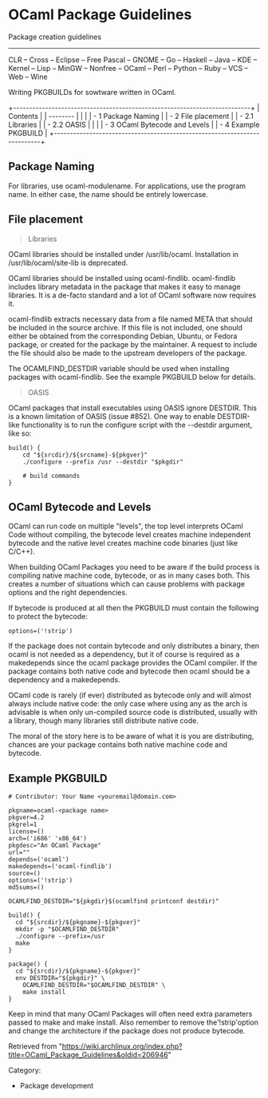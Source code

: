 OCaml Package Guidelines
========================

Package creation guidelines

* * * * *

CLR – Cross – Eclipse – Free Pascal – GNOME – Go – Haskell – Java – KDE
– Kernel – Lisp – MinGW – Nonfree – OCaml – Perl – Python – Ruby – VCS –
Web – Wine

Writing PKGBUILDs for sowtware written in OCaml.

+--------------------------------------------------------------------------+
| Contents                                                                 |
| --------                                                                 |
|                                                                          |
| -   1 Package Naming                                                     |
| -   2 File placement                                                     |
|     -   2.1 Libraries                                                    |
|     -   2.2 OASIS                                                        |
|                                                                          |
| -   3 OCaml Bytecode and Levels                                          |
| -   4 Example PKGBUILD                                                   |
+--------------------------------------------------------------------------+

Package Naming
--------------

For libraries, use ocaml-modulename. For applications, use the program
name. In either case, the name should be entirely lowercase.

File placement
--------------

> Libraries

OCaml libraries should be installed under /usr/lib/ocaml. Installation
in /usr/lib/ocaml/site-lib is deprecated.

OCaml libraries should be installed using ocaml-findlib. ocaml-findlib
includes library metadata in the package that makes it easy to manage
libraries. It is a de-facto standard and a lot of OCaml software now
requires it.

ocaml-findlib extracts necessary data from a file named META that should
be included in the source archive. If this file is not included, one
should either be obtained from the corresponding Debian, Ubuntu, or
Fedora package, or created for the package by the maintainer. A request
to include the file should also be made to the upstream developers of
the package.

The OCAMLFIND_DESTDIR variable should be used when installing packages
with ocaml-findlib. See the example PKGBUILD below for details.

> OASIS

OCaml packages that install executables using OASIS ignore DESTDIR. This
is a known limitation of OASIS (issue #852). One way to enable
DESTDIR-like functionality is to run the configure script with the
--destdir argument, like so:

    build() {
        cd "${srcdir}/${srcname}-${pkgver}"
        ./configure --prefix /usr --destdir "$pkgdir"

        # build commands
    }

OCaml Bytecode and Levels
-------------------------

OCaml can run code on multiple "levels", the top level interprets OCaml
Code without compiling, the bytecode level creates machine independent
bytecode and the native level creates machine code binaries (just like
C/C++).

When building OCaml Packages you need to be aware if the build process
is compiling native machine code, bytecode, or as in many cases both.
This creates a number of situations which can cause problems with
package options and the right dependencies.

If bytecode is produced at all then the PKGBUILD must contain the
following to protect the bytecode:

    options=('!strip')

If the package does not contain bytecode and only distributes a binary,
then ocaml is not needed as a dependency, but it of course is required
as a makedepends since the ocaml package provides the OCaml compiler. If
the package contains both native code and bytecode then ocaml should be
a dependency and a makedepends.

OCaml code is rarely (if ever) distributed as bytecode only and will
almost always include native code: the only case where using any as the
arch is advisable is when only un-compiled source code is distributed,
usually with a library, though many libraries still distribute native
code.

The moral of the story here is to be aware of what it is you are
distributing, chances are your package contains both native machine code
and bytecode.

Example PKGBUILD
----------------

    # Contributor: Your Name <youremail@domain.com>

    pkgname=ocaml-<package name>
    pkgver=4.2
    pkgrel=1
    license=()
    arch=('i686' 'x86_64')
    pkgdesc="An OCaml Package"
    url=""
    depends=('ocaml')
    makedepends=('ocaml-findlib')
    source=()
    options=('!strip')
    md5sums=()

    OCAMLFIND_DESTDIR="${pkgdir}$(ocamlfind printconf destdir)"

    build() {
      cd "${srcdir}/${pkgname}-${pkgver}"
      mkdir -p "$OCAMLFIND_DESTDIR"
      ./configure --prefix=/usr
      make
    }

    package() {
      cd "${srcdir}/${pkgname}-${pkgver}"
      env DESTDIR="${pkgdir}" \
        OCAMLFIND_DESTDIR="$OCAMLFIND_DESTDIR" \
        make install
    }

Keep in mind that many OCaml Packages will often need extra parameters
passed to make and make install. Also remember to remove
the'!strip'option and change the architecture if the package does not
produce bytecode.

Retrieved from
"https://wiki.archlinux.org/index.php?title=OCaml_Package_Guidelines&oldid=206946"

Category:

-   Package development
